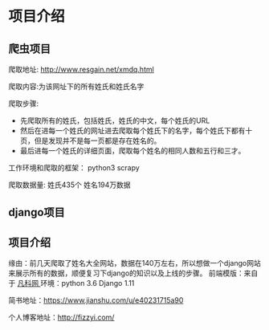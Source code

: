 # 项目介绍

## 爬虫项目

爬取地址: http://www.resgain.net/xmdq.html

爬取内容:为该网址下的所有姓氏和姓氏名字

爬取步骤:

- 先爬取所有的姓氏，包括姓氏，姓氏的中文，每个姓氏的URL
- 然后在进每一个姓氏的网址进去爬取每个姓氏下的名字，每个姓氏下都有十页，但是发现并不是每一页都是存在姓名的。
- 最后进每一个姓氏的详细页面，爬取每个姓名的相同人数和五行和三才。

工作环境和爬取的框架： python3  scrapy   

爬取数据量:  姓氏435个  姓名194万数据



## django项目

## 项目介绍
缘由：前几天爬取了姓名大全网站，数据在140万左右，所以想做一个django网站来展示所有的数据，顺便复习下django的知识以及上线的步骤。
前端模版：来自于 [ 凡科网 ](https://ajz.fkw.com/pro11.html?_ta=2298)
环境：python 3.6  Django 1.11



简书地址：https://www.jianshu.com/u/e40231715a90

个人博客地址：http://fizzyi.com/